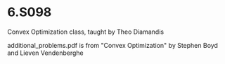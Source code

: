 # 6.S098
Convex Optimization class, taught by Theo Diamandis 

additional_problems.pdf is from "Convex Optimization" by Stephen Boyd and Lieven Vendenberghe
